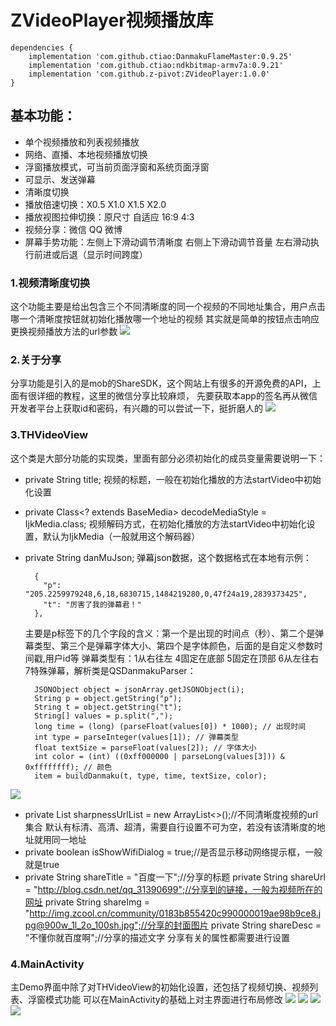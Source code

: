 # ZVideoPlayer视频播放库

    dependencies {
        implementation 'com.github.ctiao:DanmakuFlameMaster:0.9.25'
        implementation 'com.github.ctiao:ndkbitmap-armv7a:0.9.21'
        implementation 'com.github.z-pivot:ZVideoPlayer:1.0.0'
    }

## 基本功能：
* 单个视频播放和列表视频播放
* 网络、直播、本地视频播放切换
* 浮窗播放模式，可当前页面浮窗和系统页面浮窗
* 可显示、发送弹幕
* 清晰度切换
* 播放倍速切换：X0.5 X1.0 X1.5 X2.0
* 播放视图拉伸切换：原尺寸 自适应 16:9 4:3
* 视频分享：微信 QQ 微博
* 屏幕手势功能：左侧上下滑动调节清晰度 右侧上下滑动调节音量 左右滑动执行前进或后退（显示时间跨度）

### 1.视频清晰度切换
这个功能主要是给出包含三个不同清晰度的同一个视频的不同地址集合，用户点击哪一个清晰度按钮就初始化播放哪一个地址的视频
其实就是简单的按钮点击响应更换视频播放方法的url参数
![](https://github.com/z-pivot/ZVideoPlayer/blob/master/images/qxd.png)

### 2.关于分享
分享功能是引入的是mob的ShareSDK，这个网站上有很多的开源免费的API，上面有很详细的教程，这里的微信分享比较麻烦，
先要获取本app的签名再从微信开发者平台上获取id和密码，有兴趣的可以尝试一下，挺折磨人的
![](https://github.com/z-pivot/ZVideoPlayer/blob/master/images/fenxiang.png)

### 3.THVideoView
这个类是大部分功能的实现类，里面有部分必须初始化的成员变量需要说明一下：
* private String title; 视频的标题，一般在初始化播放的方法startVideo中初始化设置
* private Class<? extends BaseMedia> decodeMediaStyle = IjkMedia.class; 视频解码方式，在初始化播放的方法startVideo中初始化设置，默认为IjkMedia（一般就用这个解码器）
* private String danMuJson; 弹幕json数据，这个数据格式在本地有示例：

        {
          "p": "205.2259979248,6,18,6830715,1484219280,0,47f24a19,2839373425",
          "t": "厉害了我的弹幕君！"
        },
        
    主要是p标签下的几个字段的含义：第一个是出现的时间点（秒）、第二个是弹幕类型、第三个是弹幕字体大小、第四个是字体颜色，后面的是自定义参数时间戳,用户id等
    弹幕类型有：1从右往左 4固定在底部 5固定在顶部 6从左往右 7特殊弹幕，解析类是QSDanmakuParser：
    
        JSONObject object = jsonArray.getJSONObject(i);
        String p = object.getString("p");
        String t = object.getString("t");
        String[] values = p.split(",");
        long time = (long) (parseFloat(values[0]) * 1000); // 出现时间
        int type = parseInteger(values[1]); // 弹幕类型
        float textSize = parseFloat(values[2]); // 字体大小
        int color = (int) ((0xff000000 | parseLong(values[3])) & 0xffffffff); // 颜色
        item = buildDanmaku(t, type, time, textSize, color);
![](https://github.com/z-pivot/ZVideoPlayer/blob/master/images/danmu.png)
      
* private List<String> sharpnessUrlList = new ArrayList<>();//不同清晰度视频的url集合 默认有标清、高清、超清，需要自行设置不可为空，若没有该清晰度的地址就用同一地址
* private boolean isShowWifiDialog = true;//是否显示移动网络提示框，一般就是true
* private String shareTitle = "百度一下";//分享的标题
  private String shareUrl = "http://blog.csdn.net/qq_31390699";//分享到的链接，一般为视频所在的网址
  private String shareImg = "http://img.zcool.cn/community/0183b855420c990000019ae98b9ce8.jpg@900w_1l_2o_100sh.jpg";//分享的封面图片
  private String shareDesc = "不懂你就百度啊";//分享的描述文字
  分享有关的属性都需要进行设置
  
### 4.MainActivity
主Demo界面中除了对THVideoView的初始化设置，还包括了视频切换、视频列表、浮窗模式功能
可以在MainActivity的基础上对主界面进行布局修改
![](https://github.com/z-pivot/ZVideoPlayer/blob/master/images/dangqianfuchuang.png)
![](https://github.com/z-pivot/ZVideoPlayer/blob/master/images/xitongfuchuang.png)
![](https://github.com/z-pivot/ZVideoPlayer/blob/master/images/liebiao.png)
![](https://github.com/z-pivot/ZVideoPlayer/blob/master/images/zhibo.png)
